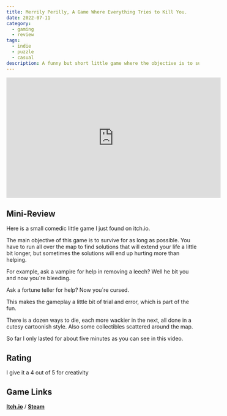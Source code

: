 ```yaml
---
title: Merrily Perilly, A Game Where Everything Tries to Kill You.
date: 2022-07-11
category:
  - gaming
  - review
tags:
  - indie
  - puzzle
  - casual
description: A funny but short little game where the objective is to survive for as long as possible, using the most wacky and complicated ways.
---
```


<iframe width="560" height="315" src="https://www.youtube.com/embed/c6CDsxohsRE?si=dt5i76a5uwPRSqaE" title="YouTube video player" frameborder="0" allow="accelerometer; autoplay; clipboard-write; encrypted-media; gyroscope; picture-in-picture; web-share" referrerpolicy="strict-origin-when-cross-origin" allowfullscreen></iframe>

##  Mini-Review

Here is a small comedic little game I just found on itch.io.

The main objective of this game is to survive for as long as possible. You have to run all over the map to find solutions that will extend your life a little bit longer, but sometimes the solutions will end up hurting more than helping.

For example, ask a vampire for help in removing a leech? Well he bit you and now you´re bleeding.

Ask a fortune teller for help? Now you´re cursed.

This makes the gameplay a little bit of trial and error, which is part of the fun.

There is a dozen ways to die, each more wackier in the next, all done in a cutesy cartoonish style. Also some collectibles scattered around the map.

So far I only lasted for about five minutes as you can see in this video.

## Rating

I give it a 4 out of 5 for creativity

## Game Links

[**Itch.io**](https://squiddershins.itch.io/merrily-perilly) / [**Steam**](https://store.steampowered.com/app/818800/Merrily_Perilly/)

